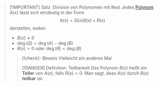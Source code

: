 > [!IMPORTANT] Satz: Division von Polynomen mit Rest
> Jedes [Polynom](../Polynom.md) $A(x)$ lässt sich eindeutig in der Form
> $$A(x) = Q(x)B(x) + R(x)$$
> darstellen, wobei: 
> - $B(x) \ne 0$
> - $\deg(Q) = \deg(A) - \deg(B)$
> - $R(x) = 0$ oder $\deg (R) \lt \deg (B)$
>
> > [!check]- Beweis
> > Vielleicht ein anderes Mal
> 
> > [!DANGER] Definition: Teilbarkeit
> > Das Polynom $B(x)$ heißt ein **Teiler** von $A(x)$, falls $R(x) = 0$.
> > Man sagt, dass $A(x)$ durch $B(x)$ **teilbar** ist.
 